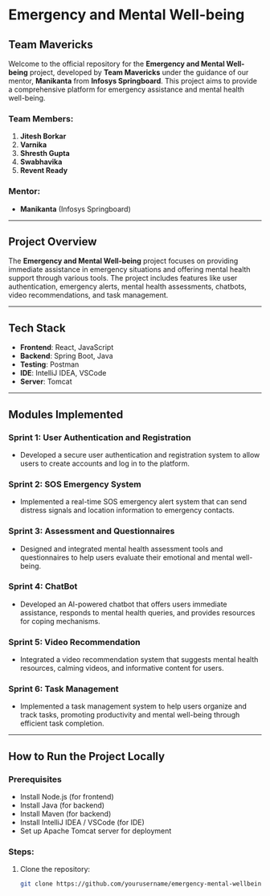 # Emergency and Mental Well-being

## Team Mavericks

Welcome to the official repository for the **Emergency and Mental Well-being** project, developed by **Team Mavericks** under the guidance of our mentor, **Manikanta** from **Infosys Springboard**. This project aims to provide a comprehensive platform for emergency assistance and mental health well-being.

### Team Members:
1. **Jitesh Borkar**
2. **Varnika**
3. **Shresth Gupta**
4. **Swabhavika**
5. **Revent Ready**

### Mentor:
- **Manikanta** (Infosys Springboard)

---

## Project Overview

The **Emergency and Mental Well-being** project focuses on providing immediate assistance in emergency situations and offering mental health support through various tools. The project includes features like user authentication, emergency alerts, mental health assessments, chatbots, video recommendations, and task management.

---

## Tech Stack

- **Frontend**: React, JavaScript
- **Backend**: Spring Boot, Java
- **Testing**: Postman
- **IDE**: IntelliJ IDEA, VSCode
- **Server**: Tomcat

---

## Modules Implemented

### Sprint 1: User Authentication and Registration
- Developed a secure user authentication and registration system to allow users to create accounts and log in to the platform.

### Sprint 2: SOS Emergency System
- Implemented a real-time SOS emergency alert system that can send distress signals and location information to emergency contacts.

### Sprint 3: Assessment and Questionnaires
- Designed and integrated mental health assessment tools and questionnaires to help users evaluate their emotional and mental well-being.

### Sprint 4: ChatBot
- Developed an AI-powered chatbot that offers users immediate assistance, responds to mental health queries, and provides resources for coping mechanisms.

### Sprint 5: Video Recommendation
- Integrated a video recommendation system that suggests mental health resources, calming videos, and informative content for users.

### Sprint 6: Task Management
- Implemented a task management system to help users organize and track tasks, promoting productivity and mental well-being through efficient task completion.

---

## How to Run the Project Locally

### Prerequisites

- Install Node.js (for frontend)
- Install Java (for backend)
- Install Maven (for backend)
- Install IntelliJ IDEA / VSCode (for IDE)
- Set up Apache Tomcat server for deployment

### Steps:

1. Clone the repository:
   ```bash
   git clone https://github.com/yourusername/emergency-mental-wellbeing.git
